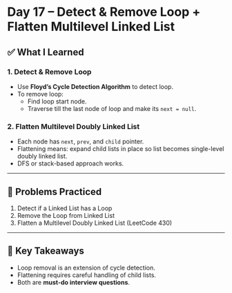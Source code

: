 # Day 17 – Detect & Remove Loop + Flatten Multilevel Linked List

## ✅ What I Learned
### 1. Detect & Remove Loop
- Use **Floyd’s Cycle Detection Algorithm** to detect loop.
- To remove loop:
  - Find loop start node.
  - Traverse till the last node of loop and make its `next = null`.

### 2. Flatten Multilevel Doubly Linked List
- Each node has `next`, `prev`, and `child` pointer.
- Flattening means: expand child lists in place so list becomes single-level doubly linked list.
- DFS or stack-based approach works.

---

## 📖 Problems Practiced
1. Detect if a Linked List has a Loop
2. Remove the Loop from Linked List
3. Flatten a Multilevel Doubly Linked List (LeetCode 430)

---

## 🔑 Key Takeaways
- Loop removal is an extension of cycle detection.
- Flattening requires careful handling of child lists.
- Both are **must-do interview questions**.

